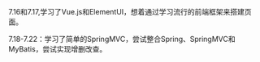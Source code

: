 7.16和7.17,学习了Vue.js和ElementUI，想着通过学习流行的前端框架来搭建页面。

7.18-7.22：学习了简单的SpringMVC，尝试整合Spring、SpringMVC和MyBatis，尝试实现增删改查。

